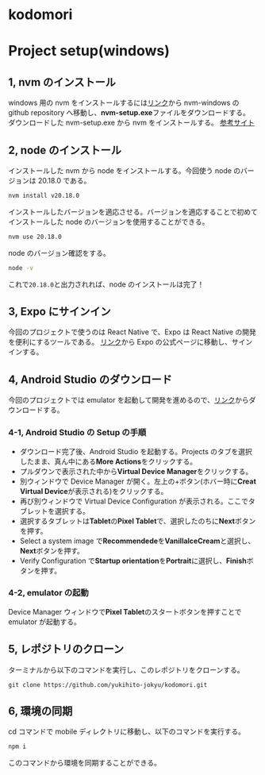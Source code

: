 # kodomori

# Project setup(windows)

## 1, nvm のインストール

windows 用の nvm をインストールするには[リンク](https://github.com/coreybutler/nvm-windows/releases)から nvm-windows の github repository へ移動し、**nvm-setup.exe**ファイルをダウンロードする。
ダウンロードした nvm-setup.exe から nvm をインストールする。
[参考サイト](https://qiita.com/akipon0821/items/eaeffe79221cfcd4d258)

## 2, node のインストール

インストールした nvm から node をインストールする。今回使う node のバージョンは 20.18.0 である。

```bash
nvm install v20.18.0
```

インストールしたバージョンを適応させる。バージョンを適応することで初めてインストールした node のバージョンを使用することができる。

```bash
nvm use 20.18.0
```

node のバージョン確認をする。

```bash
node -v
```

これで`20.18.0`と出力されれば、node のインストールは完了！

## 3, Expo にサインイン

今回のプロジェクトで使うのは React Native で、Expo は React Native の開発を便利にするツールである。
[リンク](https://expo.dev/)から Expo の公式ページに移動し、サインインする。

## 4, Android Studio のダウンロード

今回のプロジェクトでは emulator を起動して開発を進めるので、[リンク](https://developer.android.com/studio?hl=ja&_gl=1*786oak*_up*MQ..*_ga*MTU1MzM2NzQyLjE3MzMxOTE4MTc.*_ga_6HH9YJMN9M*MTczMzE5MTgxNy4xLjAuMTczMzE5MTgxNy4wLjAuMTIwMDEyODM0Ng..)からダウンロードする。

### 4-1, Android Studio の Setup の手順

- ダウンロード完了後、Android Studio を起動する。Projects のタブを選択したまま、真ん中にある**More Actions**をクリックする。
- プルダウンで表示された中から**Virtual Device Manager**をクリックする。
- 別ウィンドウで Device Manager が開く。左上の+ボタン(ホバー時に**Creat Virtual Device**が表示される)をクリックする。
- 再び別ウィンドウで Virtual Device Configuration が表示される。ここでタブレットを選択する。
- 選択するタブレットは**Tablet**の**Pixel Tablet**で、選択したのちに**Next**ボタンを押す。
- Select a system image で**Recommendede**を**VanillalceCream**と選択し、**Next**ボタンを押す。
- Verify Configuration で**Startup orientation**を**Portrait**に選択し、**Finish**ボタンを押す。

### 4-2, emulator の起動

Device Manager ウィンドウで**Pixel Tablet**のスタートボタンを押すことで emulator が起動する。

## 5, レポジトリのクローン

ターミナルから以下のコマンドを実行し、このレポジトリをクローンする。

```bahs
git clone https://github.com/yukihito-jokyu/kodomori.git
```

## 6, 環境の同期

cd コマンドで mobile ディレクトリに移動し、以下のコマンドを実行する。

```bash
npm i
```

このコマンドから環境を同期することができる。
